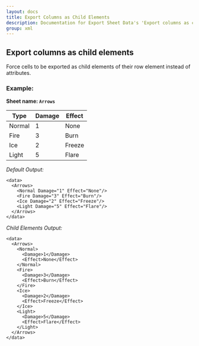 ```yaml
---
layout: docs
title: Export Columns as Child Elements
description: Documentation for Export Sheet Data's 'Export columns as child elements' option.
group: xml
---
```


Export columns as child elements
--------------------------------

Force cells to be exported as child elements of their row element instead of attributes.

### Example: ###

**Sheet name: `Arrows`**

Type | Damage | Effect
---- | ------ | ------
Normal | 1 | None
Fire | 3 | Burn
Ice | 2 | Freeze
Light | 5 | Flare

*Default Output:*
```
<data>
  <Arrows>
    <Normal Damage="1" Effect="None"/>
    <Fire Damage="3" Effect="Burn"/>
    <Ice Damage="2" Effect="Freeze"/>
    <Light Damage="5" Effect="Flare"/>
  </Arrows>
</data>
```

*Child Elements Output:*
```
<data>
  <Arrows>
    <Normal>
      <Damage>1</Damage>
      <Effect>None</Effect>
    </Normal>
    <Fire>
      <Damage>3</Damage>
      <Effect>Burn</Effect>
    </Fire>
    <Ice>
      <Damage>2</Damage>
      <Effect>Freeze</Effect>
    </Ice>
    <Light>
      <Damage>5</Damage>
      <Effect>Flare</Effect>
    </Light>
  </Arrows>
</data>
```
